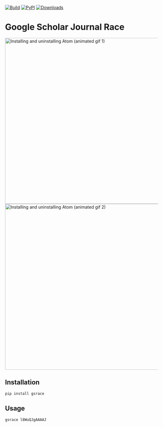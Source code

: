 [![Build](https://img.shields.io/github/workflow/status/faridrashidi/google-scholar-journal-race/CI/master?label=build&logo=githubactions&logoColor=FFFFFF&style=flat-square)](https://github.com/faridrashidi/google-scholar-journal-race/actions?query=workflow%3ACI)
[![PyPI](https://img.shields.io/pypi/v/gsrace?logo=PyPi&logoColor=FFFFFF&style=flat-square&color=orange)](https://pypi.org/project/gsrace)
[![Downloads](https://img.shields.io/badge/dynamic/json?logo=PyPi&logoColor=FFFFFF&style=flat-square&color=blue&label=downloads&query=%24.total_downloads&url=https%3A%2F%2Fapi.pepy.tech%2Fapi%2Fprojects%2Fgsrace)](https://pepy.tech/project/gsrace)

# Google Scholar Journal Race

<img src="https://raw.githubusercontent.com/faridrashidi/google-scholar-journal-race/main/.github/demo/1.giff" width="547" alt="Installing and uninstalling Atom (animated gif 1)">

<img src="https://raw.githubusercontent.com/faridrashidi/google-scholar-journal-race/main/.github/demo/2.giff" width="547" alt="Installing and uninstalling Atom (animated gif 2)">


## Installation

```
pip install gsrace
```

## Usage

```
gsrace l8WuQJgAAAAJ
```
